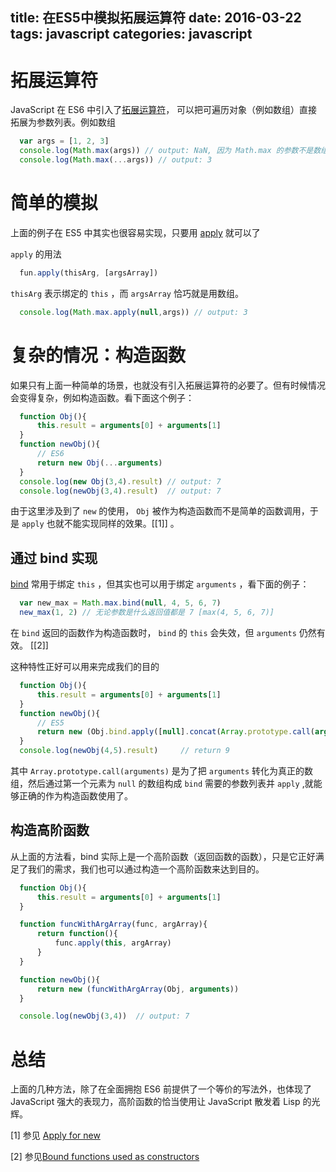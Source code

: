 title: 在ES5中模拟拓展运算符
date: 2016-03-22
tags: javascript
categories: javascript
---
拓展运算符
==========

JavaScript 在 ES6 中引入了[拓展运算符]， 可以把可遍历对象（例如数组）直接拓展为参数列表。例如数组

``` javascript
  var args = [1, 2, 3]
  console.log(Math.max(args)) // output: NaN, 因为 Math.max 的参数不是数组
  console.log(Math.max(...args)) // output: 3
```

<!--more-->

简单的模拟
==========

上面的例子在 ES5 中其实也很容易实现，只要用 [apply] 就可以了

`apply` 的用法

``` javascript
  fun.apply(thisArg, [argsArray])
```

`thisArg` 表示绑定的 `this` ，而 `argsArray` 恰巧就是用数组。

``` javascript
  console.log(Math.max.apply(null,args)) // output: 3
```

复杂的情况：构造函数
====================

如果只有上面一种简单的场景，也就没有引入拓展运算符的必要了。但有时候情况会变得复杂，例如构造函数。看下面这个例子：

``` javascript
  function Obj(){
      this.result = arguments[0] + arguments[1]
  }
  function newObj(){
      // ES6
      return new Obj(...arguments)
  }
  console.log(new Obj(3,4).result) // output: 7
  console.log(newObj(3,4).result)  // output: 7
```

由于这里涉及到了 `new` 的使用， `Obj` 被作为构造函数而不是简单的函数调用，于是 `apply` 也就不能实现同样的效果。\[[1]\] 。

通过 bind 实现
--------------

[bind] 常用于绑定 `this` ，但其实也可以用于绑定 `arguments` ，看下面的例子：

``` javascript
  var new_max = Math.max.bind(null, 4, 5, 6, 7)
  new_max(1, 2) // 无论参数是什么返回值都是 7 [max(4, 5, 6, 7)]
```

在 `bind` 返回的函数作为构造函数时， `bind` 的 `this` 会失效，但 `arguments` 仍然有效。 \[[2]\]

这种特性正好可以用来完成我们的目的

``` javascript
  function Obj(){
      this.result = arguments[0] + arguments[1]
  }
  function newObj(){
      // ES5
      return new (Obj.bind.apply([null].concat(Array.prototype.call(arguments))))
  }
  console.log(newObj(4,5).result)     // return 9
```

其中 `Array.prototype.call(arguments)` 是为了把 `arguments` 转化为真正的数组，然后通过第一个元素为 `null` 的数组构成 `bind` 需要的参数列表并 `apply` ,就能够正确的作为构造函数使用了。

构造高阶函数
------------

从上面的方法看，bind 实际上是一个高阶函数（返回函数的函数），只是它正好满足了我们的需求，我们也可以通过构造一个高阶函数来达到目的。

``` javascript
  function Obj(){
      this.result = arguments[0] + arguments[1]
  }

  function funcWithArgArray(func, argArray){
      return function(){
          func.apply(this, argArray)
      }
  }

  function newObj(){
      return new (funcWithArgArray(Obj, arguments))
  }

  console.log(newObj(3,4))  // output: 7
```

总结
====

上面的几种方法，除了在全面拥抱 ES6 前提供了一个等价的写法外，也体现了 JavaScript 强大的表现力，高阶函数的恰当使用让 JavaScript 散发着 Lisp 的光辉。 

[1] 参见 [Apply for new]

[2] 参见[Bound functions used as constructors]

  [拓展运算符]: https://developer.mozilla.org/en-US/docs/Web/JavaScript/Reference/Operators/Spread_operator
  [apply]: https://developer.mozilla.org/en-US/docs/Web/JavaScript/Reference/Global_Objects/Function/apply
  [bind]: https://developer.mozilla.org/en-US/docs/Web/JavaScript/Reference/Global_Objects/Function/bind
  [Apply for new]: https://developer.mozilla.org/en-US/docs/Web/JavaScript/Reference/Operators/Spread_operator#Apply_for_new
  [Bound functions used as constructors]: https://developer.mozilla.org/en-US/docs/Web/JavaScript/Reference/Global_Objects/Function/bind#Bound_functions_used_as_constructors
